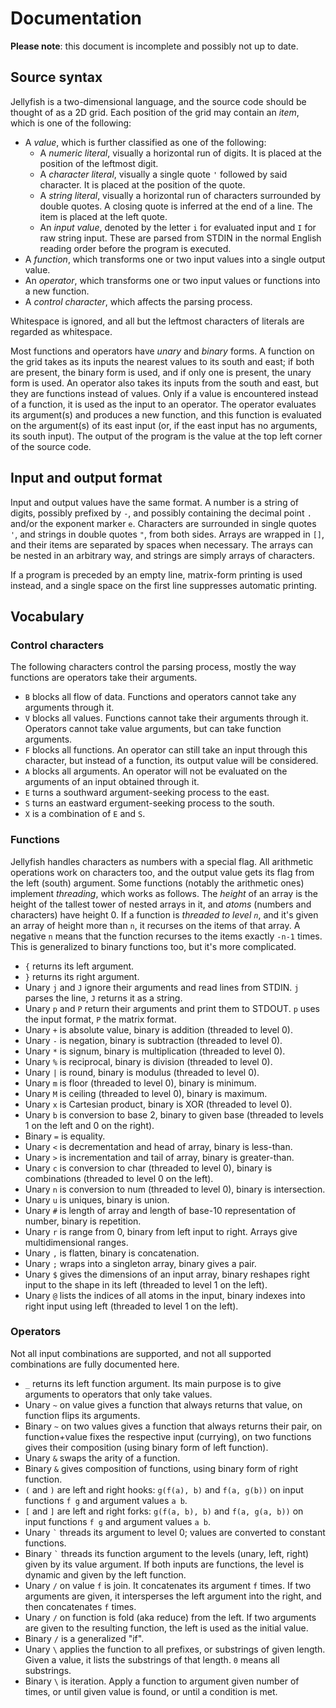 # Documentation

**Please note**: this document is incomplete and possibly not up to date.

## Source syntax

Jellyfish is a two-dimensional language, and the source code should be thought of as a 2D grid.
Each position of the grid may contain an _item_, which is one of the following:

- A _value_, which is further classified as one of the following:
  - A _numeric literal_, visually a horizontal run of digits. It is placed at the position of the leftmost digit.
  - A _character literal_, visually a single quote `'` followed by said character. It is placed at the position of the quote.
  - A _string literal_, visually a horizontal run of characters surrounded by double quotes. A closing quote is inferred at the end of a line. The item is placed at the left quote.
  - An _input value_, denoted by the letter `i` for evaluated input and `I` for raw string input. These are parsed from STDIN in the normal English reading order before the program is executed.
- A _function_, which transforms one or two input values into a single output value.
- An _operator_, which transforms one or two input values or functions into a new function.
- A _control character_, which affects the parsing process.

Whitespace is ignored, and all but the leftmost characters of literals are regarded as whitespace.

Most functions and operators have _unary_ and _binary_ forms.
A function on the grid takes as its inputs the nearest values to its south and east; if both are present, the binary form is used, and if only one is present, the unary form is used.
An operator also takes its inputs from the south and east, but they are functions instead of values.
Only if a value is encountered instead of a function, it is used as the input to an operator.
The operator evaluates its argument(s) and produces a new function, and this function is evaluated on the argument(s) of its east input (or, if the east input has no arguments, its south input).
The output of the program is the value at the top left corner of the source code.

## Input and output format

Input and output values have the same format.
A number is a string of digits, possibly prefixed by `-`, and possibly containing the decimal point `.` and/or the exponent marker `e`.
Characters are surrounded in single quotes `'`, and strings in double quotes `"`, from both sides.
Arrays are wrapped in `[]`, and their items are separated by spaces when necessary.
The arrays can be nested in an arbitrary way, and strings are simply arrays of characters.

If a program is preceded by an empty line, matrix-form printing is used instead, and a single space on the first line suppresses automatic printing.

## Vocabulary

### Control characters

The following characters control the parsing process, mostly the way functions are operators take their arguments.

- `B` blocks all flow of data. Functions and operators cannot take any arguments through it.
- `V` blocks all values. Functions cannot take their arguments through it. Operators cannot take value arguments, but can take function arguments.
- `F` blocks all functions. An operator can still take an input through this character, but instead of a function, its output value will be considered.
- `A` blocks all arguments. An operator will not be evaluated on the arguments of an input obtained through it.
- `E` turns a southward argument-seeking process to the east.
- `S` turns an eastward ergument-seeking process to the south.
- `X` is a combination of `E` and `S`.

### Functions

Jellyfish handles characters as numbers with a special flag.
All arithmetic operations work on characters too, and the output value gets its flag from the left (south) argument.
Some functions (notably the arithmetic ones) implement _threading_, which works as follows.
The _height_ of an array is the height of the tallest tower of nested arrays in it, and _atoms_ (numbers and characters) have height 0.
If a function is _threaded to level `n`_, and it's given an array of height more than `n`, it recurses on the items of that array.
A negative `n` means that the function recurses to the items exactly `-n-1` times.
This is generalized to binary functions too, but it's more complicated.

- `{` returns its left argument.
- `}` returns its right argument.
- Unary `j` and `J` ignore their arguments and read lines from STDIN. `j` parses the line, `J` returns it as a string.
- Unary `p` and `P` return their arguments and print them to STDOUT. `p` uses the input format, `P` the matrix format.
- Unary `+` is absolute value, binary is addition (threaded to level 0).
- Unary `-` is negation, binary is subtraction (threaded to level 0).
- Unary `*` is signum, binary is multiplication (threaded to level 0).
- Unary `%` is reciprocal, binary is division (threaded to level 0).
- Unary `|` is round, binary is modulus (threaded to level 0).
- Unary `m` is floor (threaded to level 0), binary is minimum.
- Unary `M` is ceiling (threaded to level 0), binary is maximum.
- Unary `x` is Cartesian product, binary is XOR (threaded to level 0).
- Unary `b` is conversion to base 2, binary to given base (threaded to levels 1 on the left and 0 on the right).
- Binary `=` is equality.
- Unary `<` is decrementation and head of array, binary is less-than.
- Unary `>` is incrementation and tail of array, binary is greater-than.
- Unary `c` is conversion to char (threaded to level 0), binary is combinations (threaded to level 0 on the left).
- Unary `n` is conversion to num (threaded to level 0), binary is intersection.
- Unary `u` is uniques, binary is union.
- Unary `#` is length of array and length of base-10 representation of number, binary is repetition.
- Unary `r` is range from 0, binary from left input to right. Arrays give multidimensional ranges.
- Unary `,` is flatten, binary is concatenation.
- Unary `;` wraps into a singleton array, binary gives a pair.
- Unary `$` gives the dimensions of an input array, binary reshapes right input to the shape in its left (threaded to level 1 on the left).
- Unary `@` lists the indices of all atoms in the input, binary indexes into right input using left (threaded to level 1 on the left).

### Operators

Not all input combinations are supported, and not all supported combinations are fully documented here.

- `_` returns its left function argument. Its main purpose is to give arguments to operators that only take values.
- Unary `~` on value gives a function that always returns that value, on function flips its arguments.
- Binary `~` on two values gives a function that always returns their pair, on function+value fixes the respective input (currying), on two functions gives their composition (using binary form of left function).
- Unary `&` swaps the arity of a function.
- Binary `&` gives composition of functions, using binary form of right function.
- `(` and `)` are left and right hooks: `g(f(a), b)` and `f(a, g(b))` on input functions `f g` and argument values `a b`.
- `[` and `]` are left and right forks: `g(f(a, b), b)` and `f(a, g(a, b))` on input functions `f g` and argument values `a b`.
- Unary `` ` `` threads its argument to level 0; values are converted to constant functions.
- Binary `` ` `` threads its function argument to the levels (unary, left, right) given by its value argument. If both inputs are functions, the level is dynamic and given by the left function.
- Unary `/` on value `f` is join. It concatenates its argument `f` times. If two arguments are given, it intersperses the left argument into the right, and then concatenates `f` times.
- Unary `/` on function is fold (aka reduce) from the left. If two arguments are given to the resulting function, the left is used as the initial value.
- Binary `/` is a generalized "if".
- Unary `\` applies the function to all prefixes, or substrings of given length. Given a value, it lists the substrings of that length. `0` means all substrings.
- Binary `\` is iteration. Apply a function to argument given number of times, or until given value is found, or until a condition is met.